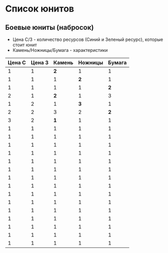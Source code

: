 # Список юнитов

## Боевые юниты (набросок)
* Цена С/З - количество ресурсов (Синий и Зеленый ресурс), которые стоит юнит
* Камень/Ножницы/Бумага - характеристики

| Цена С | Цена З | Камень | Ножницы | Бумага | 
|:------ |:------ |:------ |:------- |:------ |
| 1      | 1      | **2**  | 1       | 1      |
| 1      | 1      | 1      | **2**   | 1      |
| 1      | 1      | 1      | 1       | **2**  |
| 2      | 1      | **2**  | 1       | 3      |
| 1      | 2      | 1      | **3**   | 1      |
| 2      | 2      | 3      | 2       | **2**  |
| 3      | 2      | **1**  | 1       | 1      |
| 1      | 1      | 1      | 1       | 1      |
| 1      | 1      | 1      | 1       | 1      |
| 1      | 1      | 1      | 1       | 1      |
| 1      | 1      | 1      | 1       | 1      |
| 1      | 1      | 1      | 1       | 1      |
| 1      | 1      | 1      | 1       | 1      |
| 1      | 1      | 1      | 1       | 1      |
| 1      | 1      | 1      | 1       | 1      |
| 1      | 1      | 1      | 1       | 1      |
| 1      | 1      | 1      | 1       | 1      |
| 1      | 1      | 1      | 1       | 1      |
| 1      | 1      | 1      | 1       | 1      |
| 1      | 1      | 1      | 1       | 1      |
| 1      | 1      | 1      | 1       | 1      |
| 1      | 1      | 1      | 1       | 1      |
